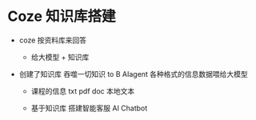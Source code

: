 # Coze 知识库搭建

- coze 按资料库来回答
  - 给大模型 + 知识库

- 创建了知识库
  吞噬一切知识 to B AIagent
  各种格式的信息数据喂给大模型
  - 课程的信息 txt pdf doc 本地文本

  - 基于知识库 搭建智能客服 AI Chatbot
